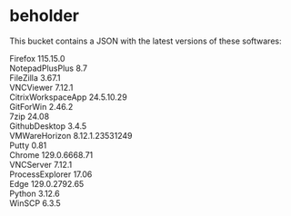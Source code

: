 # beholder
This bucket contains a JSON with the latest versions of these softwares:

Firefox            115.15.0         
NotepadPlusPlus    8.7              
FileZilla          3.67.1           
VNCViewer          7.12.1           
CitrixWorkspaceApp 24.5.10.29       
GitForWin          2.46.2           
7zip               24.08            
GithubDesktop      3.4.5            
VMWareHorizon      8.12.1.23531249  
Putty              0.81             
Chrome             129.0.6668.71    
VNCServer          7.12.1           
ProcessExplorer    17.06            
Edge               129.0.2792.65    
Python             3.12.6           
WinSCP             6.3.5            



